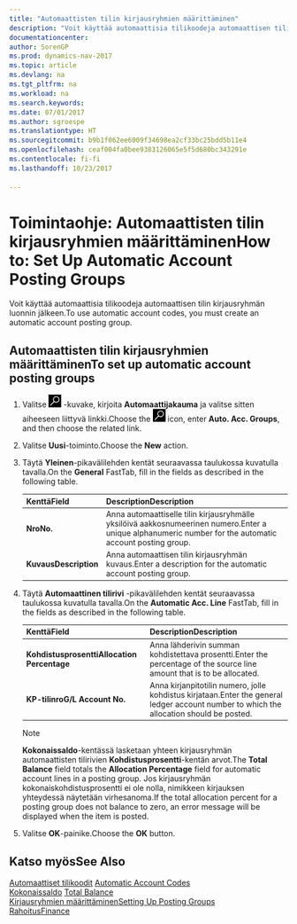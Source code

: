 ```yaml
---
title: "Automaattisten tilin kirjausryhmien määrittäminen"
description: "Voit käyttää automaattisia tilikoodeja automaattisen tilin kirjausryhmän luonnin jälkeen."
documentationcenter: 
author: SorenGP
ms.prod: dynamics-nav-2017
ms.topic: article
ms.devlang: na
ms.tgt_pltfrm: na
ms.workload: na
ms.search.keywords: 
ms.date: 07/01/2017
ms.author: sgroespe
ms.translationtype: HT
ms.sourcegitcommit: b9b1f062ee6009f34698ea2cf33bc25bdd5b11e4
ms.openlocfilehash: ceaf004fa0bee9383126065e5f5d680bc343291e
ms.contentlocale: fi-fi
ms.lasthandoff: 10/23/2017

---
```

# <a name="how-to-set-up-automatic-account-posting-groups"></a><span data-ttu-id="81a55-103">Toimintaohje: Automaattisten tilin kirjausryhmien määrittäminen</span><span class="sxs-lookup"><span data-stu-id="81a55-103">How to: Set Up Automatic Account Posting Groups</span></span>
<span data-ttu-id="81a55-104">Voit käyttää automaattisia tilikoodeja automaattisen tilin kirjausryhmän luonnin jälkeen.</span><span class="sxs-lookup"><span data-stu-id="81a55-104">To use automatic account codes, you must create an automatic account posting group.</span></span>  

## <a name="to-set-up-automatic-account-posting-groups"></a><span data-ttu-id="81a55-105">Automaattisten tilin kirjausryhmien määrittäminen</span><span class="sxs-lookup"><span data-stu-id="81a55-105">To set up automatic account posting groups</span></span>  

1.  <span data-ttu-id="81a55-106">Valitse ![Etsi sivu tai raportti -kuvake](../../media/ui-search/search_small.png "Etsi sivu tai raportti -kuvake") -kuvake, kirjoita **Automaattijakauma** ja valitse sitten aiheeseen liittyvä linkki.</span><span class="sxs-lookup"><span data-stu-id="81a55-106">Choose the ![Search for Page or Report](../../media/ui-search/search_small.png "Search for Page or Report icon") icon, enter **Auto. Acc. Groups**, and then choose the related link.</span></span>  
2.  <span data-ttu-id="81a55-107">Valitse **Uusi**-toiminto.</span><span class="sxs-lookup"><span data-stu-id="81a55-107">Choose the **New** action.</span></span>  
3.  <span data-ttu-id="81a55-108">Täytä **Yleinen**-pikavälilehden kentät seuraavassa taulukossa kuvatulla tavalla.</span><span class="sxs-lookup"><span data-stu-id="81a55-108">On the **General** FastTab, fill in the fields as described in the following table.</span></span>  

    |<span data-ttu-id="81a55-109">Kenttä</span><span class="sxs-lookup"><span data-stu-id="81a55-109">Field</span></span>|<span data-ttu-id="81a55-110">Description</span><span class="sxs-lookup"><span data-stu-id="81a55-110">Description</span></span>|  
    |-----------|-----------------|  
    |<span data-ttu-id="81a55-111">**Nro**</span><span class="sxs-lookup"><span data-stu-id="81a55-111">**No.**</span></span>|<span data-ttu-id="81a55-112">Anna automaattiselle tilin kirjausryhmälle yksilöivä aakkosnumeerinen numero.</span><span class="sxs-lookup"><span data-stu-id="81a55-112">Enter a unique alphanumeric number for the automatic account posting group.</span></span>|  
    |<span data-ttu-id="81a55-113">**Kuvaus**</span><span class="sxs-lookup"><span data-stu-id="81a55-113">**Description**</span></span>|<span data-ttu-id="81a55-114">Anna automaattisen tilin kirjausryhmän kuvaus.</span><span class="sxs-lookup"><span data-stu-id="81a55-114">Enter a description for the automatic account posting group.</span></span>|  

4.  <span data-ttu-id="81a55-115">Täytä **Automaattinen tilirivi** -pikavälilehden kentät seuraavassa taulukossa kuvatulla tavalla.</span><span class="sxs-lookup"><span data-stu-id="81a55-115">On the **Automatic Acc. Line** FastTab, fill in the fields as described in the following table.</span></span>  

    |<span data-ttu-id="81a55-116">Kenttä</span><span class="sxs-lookup"><span data-stu-id="81a55-116">Field</span></span>|<span data-ttu-id="81a55-117">Description</span><span class="sxs-lookup"><span data-stu-id="81a55-117">Description</span></span>|  
    |-----------|-----------------|  
    |<span data-ttu-id="81a55-118">**Kohdistusprosentti**</span><span class="sxs-lookup"><span data-stu-id="81a55-118">**Allocation Percentage**</span></span>|<span data-ttu-id="81a55-119">Anna lähderivin summan kohdistettava prosentti.</span><span class="sxs-lookup"><span data-stu-id="81a55-119">Enter the percentage of the source line amount that is to be allocated.</span></span>|  
    |<span data-ttu-id="81a55-120">**KP-tilinro**</span><span class="sxs-lookup"><span data-stu-id="81a55-120">**G/L Account No.**</span></span>|<span data-ttu-id="81a55-121">Anna kirjanpitotilin numero, jolle kohdistus kirjataan.</span><span class="sxs-lookup"><span data-stu-id="81a55-121">Enter the general ledger account number to which the allocation should be posted.</span></span>|  

    > [!NOTE]  
    >  <span data-ttu-id="81a55-122">**Kokonaissaldo**-kentässä lasketaan yhteen kirjausryhmän automaattisten tilirivien **Kohdistusprosentti**-kentän arvot.</span><span class="sxs-lookup"><span data-stu-id="81a55-122">The **Total Balance** field totals the **Allocation Percentage** field for automatic account lines in a posting group.</span></span> <span data-ttu-id="81a55-123">Jos kirjausryhmän kokonaiskohdistusprosentti ei ole nolla, nimikkeen kirjauksen yhteydessä näytetään virhesanoma.</span><span class="sxs-lookup"><span data-stu-id="81a55-123">If the total allocation percent for a posting group does not balance to zero, an error message will be displayed when the item is posted.</span></span>  

5.  <span data-ttu-id="81a55-124">Valitse **OK**-painike.</span><span class="sxs-lookup"><span data-stu-id="81a55-124">Choose the **OK** button.</span></span>  

## <a name="see-also"></a><span data-ttu-id="81a55-125">Katso myös</span><span class="sxs-lookup"><span data-stu-id="81a55-125">See Also</span></span>  
 <span data-ttu-id="81a55-126">[Automaattiset tilikoodit](automatic-account-codes.md) </span><span class="sxs-lookup"><span data-stu-id="81a55-126">[Automatic Account Codes](automatic-account-codes.md) </span></span>  
 <span data-ttu-id="81a55-127">[Kokonaissaldo](../Sweden/total-balance.md) </span><span class="sxs-lookup"><span data-stu-id="81a55-127">[Total Balance](../Sweden/total-balance.md) </span></span>  
 [<span data-ttu-id="81a55-128">Kirjausryhmien määrittäminen</span><span class="sxs-lookup"><span data-stu-id="81a55-128">Setting Up Posting Groups</span></span>](../../finance-posting-groups.md)  
 [<span data-ttu-id="81a55-129">Rahoitus</span><span class="sxs-lookup"><span data-stu-id="81a55-129">Finance</span></span>](../../finance.md)

